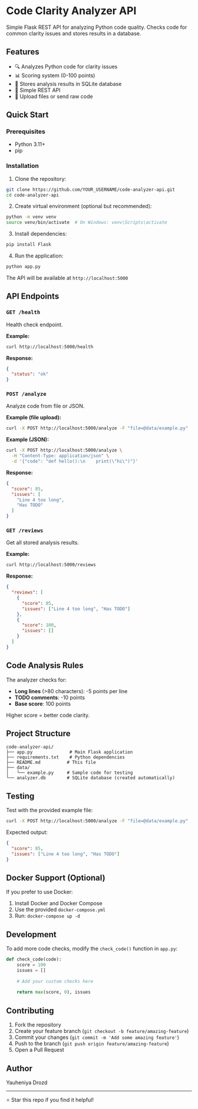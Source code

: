 # Code Clarity Analyzer API

Simple Flask REST API for analyzing Python code quality. Checks code for common clarity issues and stores results in a database.

## Features

- 🔍 Analyzes Python code for clarity issues
- 📊 Scoring system (0-100 points)
- 💾 Stores analysis results in SQLite database
- 🚀 Simple REST API
- 📁 Upload files or send raw code

## Quick Start

### Prerequisites

- Python 3.11+
- pip

### Installation

1. Clone the repository:
```bash
git clone https://github.com/YOUR_USERNAME/code-analyzer-api.git
cd code-analyzer-api
```

2. Create virtual environment (optional but recommended):
```bash
python -m venv venv
source venv/bin/activate  # On Windows: venv\Scripts\activate
```

3. Install dependencies:
```bash
pip install Flask
```

4. Run the application:
```bash
python app.py
```

The API will be available at `http://localhost:5000`

## API Endpoints

### `GET /health`
Health check endpoint.

**Example:**
```bash
curl http://localhost:5000/health
```

**Response:**
```json
{
  "status": "ok"
}
```

### `POST /analyze`
Analyze code from file or JSON.

**Example (file upload):**
```bash
curl -X POST http://localhost:5000/analyze -F "file=@data/example.py"
```

**Example (JSON):**
```bash
curl -X POST http://localhost:5000/analyze \
  -H "Content-Type: application/json" \
  -d '{"code": "def hello():\n    print(\"hi\")"}'
```

**Response:**
```json
{
  "score": 85,
  "issues": [
    "Line 4 too long",
    "Has TODO"
  ]
}
```

### `GET /reviews`
Get all stored analysis results.

**Example:**
```bash
curl http://localhost:5000/reviews
```

**Response:**
```json
{
  "reviews": [
    {
      "score": 85,
      "issues": ["Line 4 too long", "Has TODO"]
    },
    {
      "score": 100,
      "issues": []
    }
  ]
}
```

## Code Analysis Rules

The analyzer checks for:

- **Long lines** (>80 characters): -5 points per line
- **TODO comments**: -10 points
- **Base score**: 100 points

Higher score = better code clarity.

## Project Structure

```
code-analyzer-api/
├── app.py              # Main Flask application
├── requirements.txt    # Python dependencies
├── README.md          # This file
├── data/
│   └── example.py     # Sample code for testing
└── analyzer.db        # SQLite database (created automatically)
```

## Testing

Test with the provided example file:
```bash
curl -X POST http://localhost:5000/analyze -F "file=@data/example.py"
```

Expected output:
```json
{
  "score": 85,
  "issues": ["Line 4 too long", "Has TODO"]
}
```

## Docker Support (Optional)

If you prefer to use Docker:

1. Install Docker and Docker Compose
2. Use the provided `docker-compose.yml`
3. Run: `docker-compose up -d`

## Development

To add more code checks, modify the `check_code()` function in `app.py`:

```python
def check_code(code):
    score = 100
    issues = []
    
    # Add your custom checks here
    
    return max(score, 0), issues
```

## Contributing

1. Fork the repository
2. Create your feature branch (`git checkout -b feature/amazing-feature`)
3. Commit your changes (`git commit -m 'Add some amazing feature'`)
4. Push to the branch (`git push origin feature/amazing-feature`)
5. Open a Pull Request


## Author

Yauheniya Drozd

---

⭐ Star this repo if you find it helpful!
